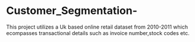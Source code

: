 # Customer_Segmentation-
This project utilizes a Uk based online retail dataset from 2010-2011 which ecompasses transactional details such as invoice number,stock codes etc.
